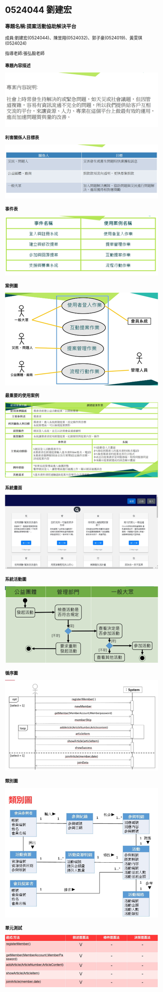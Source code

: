 # 0524044 劉建宏

<p><h3>專題名稱:提案活動協助解決平台</h3><p>
<p>成員:劉建宏(0524044)、陳昱翔(0524032)、郭子豪(0524019)、黃雯琪(0524024)<p>
<p>指導老師:張弘毅老師<p>




<h4>專題內容描述
  
![image](專題內容描述.jpg)

<h4>利害關係人目標表
  
![image](利害關係人目標表.jpg)

<h4>事件表
  
![image](事件表.jpg)

<h4>案例圖
  
![image](案例圖.jpg)

<h4>最重要的使用案例
  
![image](使用案例.jpg)

<h4>系統畫面
  
![image](系統畫面.jpg)

<h4>系統活動圖
  
![image](系統活動圖.jpg)

<h4>循序圖
  
![image](循序圖.jpg)

<h4>類別圖
  
![image](類別圖.jpg)  

<h4>單元測試  
  
![image](單元測試.jpg)  
